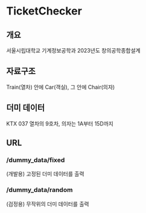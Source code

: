 # TicketChecker

## 개요
서울시립대학교 기계정보공학과 2023년도 창의공학종합설계

## 자료구조
Train(열차) 안에 Car(객실), 그 안에 Chair(의자)

## 더미 데이터
KTX 037 열차의 9호차, 의자는 1A부터 15D까지

## URL

### /dummy_data/fixed
(개발용) 고정된 더미 데이터를 출력

### /dummy_data/random
(검정용) 무작위의 더미 데이터를 출력